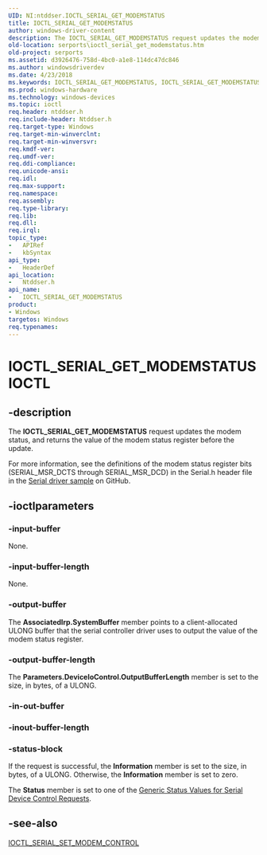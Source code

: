 ```yaml
---
UID: NI:ntddser.IOCTL_SERIAL_GET_MODEMSTATUS
title: IOCTL_SERIAL_GET_MODEMSTATUS
author: windows-driver-content
description: The IOCTL_SERIAL_GET_MODEMSTATUS request updates the modem status, and returns the value of the modem status register before the update.
old-location: serports\ioctl_serial_get_modemstatus.htm
old-project: serports
ms.assetid: d3926476-758d-4bc0-a1e8-114dc47dc846
ms.author: windowsdriverdev
ms.date: 4/23/2018
ms.keywords: IOCTL_SERIAL_GET_MODEMSTATUS, IOCTL_SERIAL_GET_MODEMSTATUS control, IOCTL_SERIAL_GET_MODEMSTATUS control code [Serial Ports], ntddser/IOCTL_SERIAL_GET_MODEMSTATUS, serports.ioctl_serial_get_modemstatus, serref_6948e4a9-43c8-4ebe-9a0c-c47a2d3f1a7a.xml
ms.prod: windows-hardware
ms.technology: windows-devices
ms.topic: ioctl
req.header: ntddser.h
req.include-header: Ntddser.h
req.target-type: Windows
req.target-min-winverclnt: 
req.target-min-winversvr: 
req.kmdf-ver: 
req.umdf-ver: 
req.ddi-compliance: 
req.unicode-ansi: 
req.idl: 
req.max-support: 
req.namespace: 
req.assembly: 
req.type-library: 
req.lib: 
req.dll: 
req.irql: 
topic_type:
-	APIRef
-	kbSyntax
api_type:
-	HeaderDef
api_location:
-	Ntddser.h
api_name:
-	IOCTL_SERIAL_GET_MODEMSTATUS
product:
- Windows
targetos: Windows
req.typenames: 
---
```


# IOCTL_SERIAL_GET_MODEMSTATUS IOCTL


## -description


The <b>IOCTL_SERIAL_GET_MODEMSTATUS</b> request updates the modem status, and returns the value of the modem status register before the update.

For more information, see the definitions of the modem status register bits (SERIAL_MSR_DCTS through SERIAL_MSR_DCD) in the Serial.h header file in the <a href="http://go.microsoft.com/fwlink/p/?LinkId=617962">Serial driver sample</a> on GitHub.


## -ioctlparameters




### -input-buffer

None.


### -input-buffer-length

None.


### -output-buffer

The <b>AssociatedIrp.SystemBuffer</b> member points to a client-allocated ULONG buffer that the serial controller driver uses to output the value of the modem status register.


### -output-buffer-length

The <b>Parameters.DeviceIoControl.OutputBufferLength</b> member is set to the size, in bytes, of a ULONG.


### -in-out-buffer








### -inout-buffer-length








### -status-block

If the request is successful, the <b>Information</b> member is set to the size, in bytes, of a ULONG. Otherwise, the <b>Information</b> member is set to zero.

The <b>Status</b> member is set to one of the <a href="https://docs.microsoft.com/en-us/windows-hardware/drivers/serports/serial-device-control-requests2">Generic Status Values for Serial Device Control Requests</a>.


## -see-also




<a href="https://msdn.microsoft.com/library/windows/hardware/ff546748">IOCTL_SERIAL_SET_MODEM_CONTROL</a>
 

 

